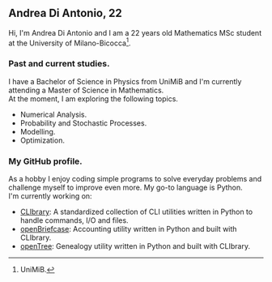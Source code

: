 ## Andrea Di Antonio, 22

Hi, I'm Andrea Di Antonio and I am a 22 years old Mathematics MSc student at the University of Milano-Bicocca[^1]. 

[^1]: UniMiB.

### Past and current studies.

I have a Bachelor of Science in Physics from UniMiB and I'm currently attending a Master of Science in Mathematics.  
At the moment, I am exploring the following topics.
* Numerical Analysis.
* Probability and Stochastic Processes.
* Modelling.
* Optimization.

### My GitHub profile.

As a hobby I enjoy coding simple programs to solve everyday problems and challenge myself to improve even more. My go-to language is Python.  
I'm currently working on:
* [CLIbrary](https://github.com/diantonioandrea/CLIbrary): A standardized collection of CLI utilities written in Python to handle commands, I/O and files.
* [openBriefcase](https://github.com/diantonioandrea/openBriefcase): Accounting utility written in Python and built with CLIbrary.
* [openTree](https://github.com/diantonioandrea/openTree): Genealogy utility written in Python and built with CLIbrary.
